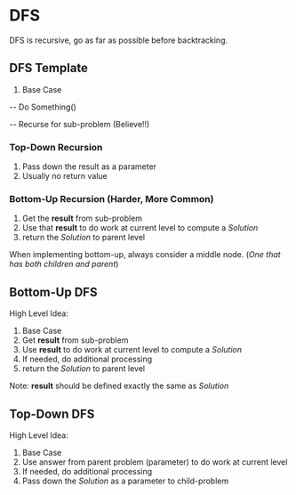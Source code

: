 # DFS

DFS is recursive, go as far as possible before backtracking.

## DFS Template

1. Base Case

-- Do Something()

-- Recurse for sub-problem (Believe!!)

### Top-Down Recursion

1. Pass down the result as a parameter <br>
2. Usually no return value <br>

### Bottom-Up Recursion (Harder, More Common)

1. Get the **result** from sub-problem <br>
2. Use that **result** to do work at current level to compute a *Solution* <br>
3. return the *Solution* to parent level

When implementing bottom-up, always consider a middle node. (*One that has both children and parent*)

## Bottom-Up DFS

High Level Idea: <br>
1. Base Case <br>
2. Get **result** from sub-problem <br>
3. Use **result** to do work at current level to compute a *Solution* <br>
4. If needed, do additional processing <br>
5. return the *Solution* to parent level

Note: **result** should be defined exactly the same as *Solution*

## Top-Down DFS

High Level Idea: <br>
1. Base Case <br>
2. Use answer from parent problem (parameter) to do work at current level <br>
3. If needed, do additional processing <br>
4. Pass down the *Solution* as a parameter to child-problem





